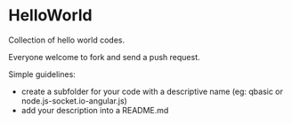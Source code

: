 HelloWorld
==========

Collection of hello world codes.


Everyone welcome to fork and send a push request.


Simple guidelines:
* create a subfolder for your code with a descriptive name (eg: qbasic or node.js-socket.io-angular.js)
* add your description into a README.md
